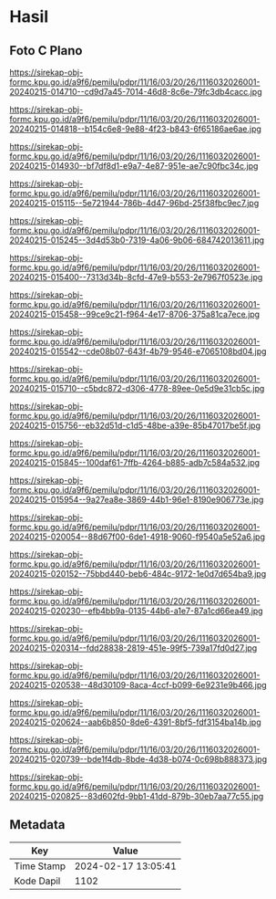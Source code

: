 # Hasil

## Foto C Plano

https://sirekap-obj-formc.kpu.go.id/a9f6/pemilu/pdpr/11/16/03/20/26/1116032026001-20240215-014710--cd9d7a45-7014-46d8-8c6e-79fc3db4cacc.jpg

https://sirekap-obj-formc.kpu.go.id/a9f6/pemilu/pdpr/11/16/03/20/26/1116032026001-20240215-014818--b154c6e8-9e88-4f23-b843-6f65186ae6ae.jpg

https://sirekap-obj-formc.kpu.go.id/a9f6/pemilu/pdpr/11/16/03/20/26/1116032026001-20240215-014930--bf7df8d1-e9a7-4e87-951e-ae7c90fbc34c.jpg

https://sirekap-obj-formc.kpu.go.id/a9f6/pemilu/pdpr/11/16/03/20/26/1116032026001-20240215-015115--5e721944-786b-4d47-96bd-25f38fbc9ec7.jpg

https://sirekap-obj-formc.kpu.go.id/a9f6/pemilu/pdpr/11/16/03/20/26/1116032026001-20240215-015245--3d4d53b0-7319-4a06-9b06-684742013611.jpg

https://sirekap-obj-formc.kpu.go.id/a9f6/pemilu/pdpr/11/16/03/20/26/1116032026001-20240215-015400--7313d34b-8cfd-47e9-b553-2e7967f0523e.jpg

https://sirekap-obj-formc.kpu.go.id/a9f6/pemilu/pdpr/11/16/03/20/26/1116032026001-20240215-015458--99ce9c21-f964-4e17-8706-375a81ca7ece.jpg

https://sirekap-obj-formc.kpu.go.id/a9f6/pemilu/pdpr/11/16/03/20/26/1116032026001-20240215-015542--cde08b07-643f-4b79-9546-e7065108bd04.jpg

https://sirekap-obj-formc.kpu.go.id/a9f6/pemilu/pdpr/11/16/03/20/26/1116032026001-20240215-015710--c5bdc872-d306-4778-89ee-0e5d9e31cb5c.jpg

https://sirekap-obj-formc.kpu.go.id/a9f6/pemilu/pdpr/11/16/03/20/26/1116032026001-20240215-015756--eb32d51d-c1d5-48be-a39e-85b47017be5f.jpg

https://sirekap-obj-formc.kpu.go.id/a9f6/pemilu/pdpr/11/16/03/20/26/1116032026001-20240215-015845--100daf61-7ffb-4264-b885-adb7c584a532.jpg

https://sirekap-obj-formc.kpu.go.id/a9f6/pemilu/pdpr/11/16/03/20/26/1116032026001-20240215-015954--9a27ea8e-3869-44b1-96e1-8190e906773e.jpg

https://sirekap-obj-formc.kpu.go.id/a9f6/pemilu/pdpr/11/16/03/20/26/1116032026001-20240215-020054--88d67f00-6de1-4918-9060-f9540a5e52a6.jpg

https://sirekap-obj-formc.kpu.go.id/a9f6/pemilu/pdpr/11/16/03/20/26/1116032026001-20240215-020152--75bbd440-beb6-484c-9172-1e0d7d654ba9.jpg

https://sirekap-obj-formc.kpu.go.id/a9f6/pemilu/pdpr/11/16/03/20/26/1116032026001-20240215-020230--efb4bb9a-0135-44b6-a1e7-87a1cd66ea49.jpg

https://sirekap-obj-formc.kpu.go.id/a9f6/pemilu/pdpr/11/16/03/20/26/1116032026001-20240215-020314--fdd28838-2819-451e-99f5-739a17fd0d27.jpg

https://sirekap-obj-formc.kpu.go.id/a9f6/pemilu/pdpr/11/16/03/20/26/1116032026001-20240215-020538--48d30109-8aca-4ccf-b099-6e9231e9b466.jpg

https://sirekap-obj-formc.kpu.go.id/a9f6/pemilu/pdpr/11/16/03/20/26/1116032026001-20240215-020624--aab6b850-8de6-4391-8bf5-fdf3154ba14b.jpg

https://sirekap-obj-formc.kpu.go.id/a9f6/pemilu/pdpr/11/16/03/20/26/1116032026001-20240215-020739--bde1f4db-8bde-4d38-b074-0c698b888373.jpg

https://sirekap-obj-formc.kpu.go.id/a9f6/pemilu/pdpr/11/16/03/20/26/1116032026001-20240215-020825--83d602fd-9bb1-41dd-879b-30eb7aa77c55.jpg


## Metadata

| Key        | Value               |
| ---------- | ------------------- |
| Time Stamp | 2024-02-17 13:05:41 |
| Kode Dapil | 1102                |



